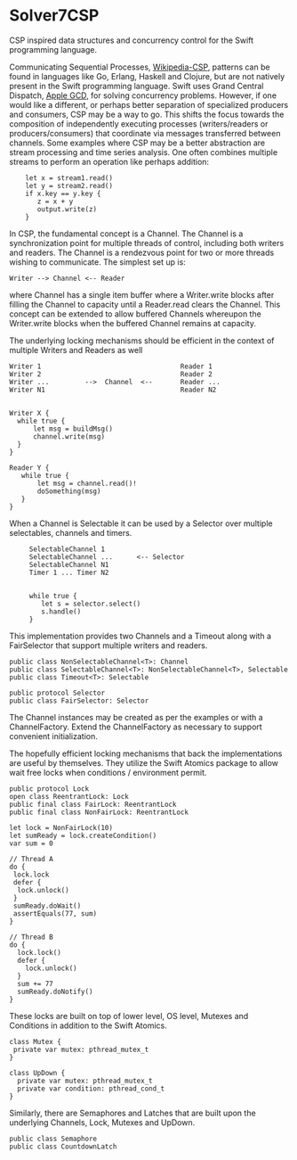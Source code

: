 # Solver7CSP

CSP inspired data structures and concurrency control for the Swift programming language.

Communicating Sequential Processes, [Wikipedia-CSP][1], patterns can be found in languages like Go, Erlang, Haskell and 
Clojure, but are not natively present in the Swift programming language.  Swift uses Grand Central Dispatch, [Apple GCD][2], for 
solving concurrency problems. However, if one would like a different, or perhaps better separation of specialized producers
and consumers, CSP may be a way to go.  This shifts the focus towards the composition of independently executing
processes (writers/readers or producers/consumers) that coordinate via messages transferred between channels. Some
examples where CSP may be a better abstraction are stream processing and time series analysis.  One often combines
multiple streams to perform an operation like perhaps addition:
```
    let x = stream1.read()
    let y = stream2.read()
    if x.key == y.key {
       z = x + y
       output.write(z)
    }
```

In CSP, the fundamental concept is a Channel. The Channel is a synchronization point for multiple threads of control,
including both writers and readers. The Channel is a rendezvous point for two or more threads wishing to communicate. 
The simplest set up is:
```
Writer --> Channel <-- Reader 
```

where Channel has a single item buffer where a Writer.write blocks after filling the Channel to capacity
until a Reader.read clears the Channel.  This concept can be extended to allow buffered Channels whereupon the 
Writer.write blocks when the buffered Channel remains at capacity.  

The underlying locking mechanisms should be efficient in the context of multiple Writers and Readers as well
```
Writer 1                                   Reader 1
Writer 2                                   Reader 2
Writer ...         -->  Channel  <--       Reader ...
Writer N1                                  Reader N2


Writer X {
  while true {
      let msg = buildMsg()
      channel.write(msg)
  }
}
  
Reader Y {
   while true {
       let msg = channel.read()!
       doSomething(msg)
   }
}
```

When a Channel is Selectable it can be used by a Selector over multiple selectables, channels and timers.

```
     SelectableChannel 1
     SelectableChannel ...      <-- Selector  
     SelectableChannel N1
     Timer 1 ... Timer N2
     
     
     while true {
        let s = selector.select()
        s.handle()
     }
```

This implementation provides two Channels and a Timeout along with a FairSelector that support multiple
writers and readers. 
```
public class NonSelectableChannel<T>: Channel
public class SelectableChannel<T>: NonSelectableChannel<T>, Selectable
public class Timeout<T>: Selectable

public protocol Selector 
public class FairSelector: Selector
```
The Channel instances may be created as per the examples or with a ChannelFactory.  Extend
the ChannelFactory as necessary to support convenient initialization.

The hopefully efficient locking mechanisms that back the implementations are useful by themselves.
They utilize the Swift Atomics package to allow wait free locks when conditions / environment permit.
```
public protocol Lock
open class ReentrantLock: Lock 
public final class FairLock: ReentrantLock 
public final class NonFairLock: ReentrantLock

let lock = NonFairLock(10) 
let sumReady = lock.createCondition()
var sum = 0 

// Thread A 
do {
 lock.lock 
 defer {
  lock.unlock()
 }
 sumReady.doWait()
 assertEquals(77, sum) 
}

// Thread B
do {
  lock.lock()
  defer {
    lock.unlock()
  }
  sum += 77
  sumReady.doNotify()
}
```
These locks are built on top of lower level, OS level, Mutexes and Conditions in addition to the Swift Atomics.
```
class Mutex {
 private var mutex: pthread_mutex_t
}

class UpDown {  
  private var mutex: pthread_mutex_t
  private var condition: pthread_cond_t
}  
```
Similarly, there are Semaphores and Latches that are built upon the underlying Channels,
Lock, Mutexes and UpDown.
```
public class Semaphore
public class CountdownLatch 
```


[1]: <https://en.wikipedia.org/wiki/Communicating_sequential_processes> "Wikipedia CSP"
[2]: <https://apple.github.io/swift-corelibs-libdispatch/> "Apple GCD"
